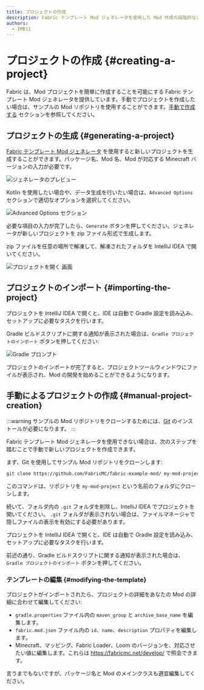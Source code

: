 ```yaml
---
title: プロジェクトの作成
description: Fabric テンプレート Mod ジェネレータを使用した Mod 作成の段階的なガイド。
authors:
  - IMB11
---
```


# プロジェクトの作成 {#creating-a-project}

Fabric は、Mod プロジェクトを簡単に作成することを可能にする Fabric テンプレート Mod ジェネレータを提供しています。手動でプロジェクトを作成したい場合は、サンプルの Mod リポジトリを使用することができます。[手動で作成する](#manual-project-creation) セクションを参照してください。

## プロジェクトの生成 {#generating-a-project}

[Fabric テンプレート Mod ジェネレータ](https://fabricmc.net/develop/template/) を使用すると新しいプロジェクトを生成することができます。パッケージ名、Mod 名、Mod が対応する Minecraft バージョンの入力が必要です。

![ジェネレータのプレビュー](/assets/develop/getting-started/template-generator.png)

Kotlin を使用したい場合や、データ生成を行いたい場合は、`Advanced Options` セクションで適切なオプションを選択してください。

![Advanced Options セクション](/assets/develop/getting-started/template-generator-advanced.png)

必要な項目の入力が完了したら、`Generate` ボタンを押してください。ジェネレータが新しいプロジェクトを zip ファイル形式で生成します。

zip ファイルを任意の場所で解凍して、解凍されたフォルダを IntelliJ IDEA で開いてください。

![プロジェクトを開く 画面](/assets/develop/getting-started/open-project.png)

## プロジェクトのインポート {#importing-the-project}

プロジェクトを IntelliJ IDEA で開くと、IDE は自動で Gradle 設定を読み込み、セットアップに必要なタスクを行います。

Gradle ビルドスクリプトに関する通知が表示された場合は、`Gradle プロジェクトのインポート` ボタンを押してください:

![Gradle プロンプト](/assets/develop/getting-started/gradle-prompt.png)

プロジェクトのインポートが完了すると、プロジェクトツールウィンドウにファイルが表示され、Mod の開発を始めることができるようになります。

## 手動によるプロジェクトの作成 {#manual-project-creation}

:::warning
サンプルの Mod リポジトリをクローンするためには、[Git](https://git-scm.com/) のインストールが必要になります。
:::

Fabric テンプレート Mod ジェネレータを使用できない場合は、次のステップを踏むことで手動で新しいプロジェクトを作成できます。

まず、Git を使用してサンプル Mod リポジトリをクローンします:

```sh
git clone https://github.com/FabricMC/fabric-example-mod/ my-mod-project
```

このコマンドは、リポジトリを `my-mod-project` という名前のフォルダにクローンします。

続いて、フォルダ内の `.git` フォルダを削除し、IntelliJ IDEA でプロジェクトを開いてください。 `.git` フォルダが表示されない場合は、ファイルマネージャで隠しファイルの表示を有効にする必要があります。

プロジェクトを IntelliJ IDEA で開くと、IDE は自動で Gradle 設定を読み込み、セットアップに必要なタスクを行います。

前述の通り、Gradle ビルドスクリプトに関する通知が表示された場合は、`Gradle プロジェクトのインポート` ボタンを押してください。

### テンプレートの編集 {#modifying-the-template}

プロジェクトがインポートされたら、プロジェクトの詳細をあなたの Mod の詳細に合わせて編集してください:

- `gradle.properties` ファイル内の `maven_group` と `archive_base_name` を編集します。
- `fabric.mod.json` ファイル内の `id`、`name`、`description` プロパティを編集します。
- Minecraft、マッピング、Fabric Loader、Loom のバージョンを、対応させたい値に編集します。これらは <https://fabricmc.net/develop/> で照会できます。

言うまでもないですが、パッケージ名と Mod のメインクラスも適宜編集してください。
